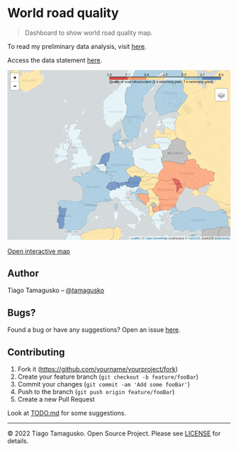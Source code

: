 # World road quality

> Dashboard to show world road quality map.

To read my preliminary data analysis, visit [here](https://github.com/tamagusko/road-quality/blob/main/pages/analysis.md).

Access the data statement [here](https://github.com/tamagusko/road-quality/tree/main/data).

![](img/miniature.png)

[Open interactive map](https://roadquality.tamagusko.com/)

## Author

Tiago Tamagusko – [@tamagusko](https://github.com/tamagusko)

## Bugs?

Found a bug or have any suggestions? Open an issue [here](https://github.com/tamagusko/road-quality/issues).

## Contributing

1. Fork it (<https://github.com/yourname/yourproject/fork>)
2. Create your feature branch (`git checkout -b feature/fooBar`)
3. Commit your changes (`git commit -am 'Add some fooBar'`)
4. Push to the branch (`git push origin feature/fooBar`)
5. Create a new Pull Request

Look at [TODO.md](https://github.com/tamagusko/road-quality/blob/main/TODO.md) for some suggestions.

---

© 2022 Tiago Tamagusko.
Open Source Project. Please see [LICENSE](https://github.com/tamagusko/road-quality/blob/main/LICENSE) for details.
